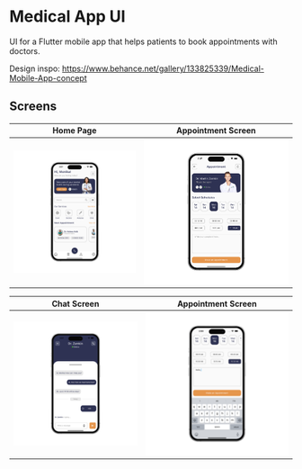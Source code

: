 # Medical App UI
UI for a Flutter mobile app that helps patients to book appointments with doctors.

Design inspo: https://www.behance.net/gallery/133825339/Medical-Mobile-App-concept

## Screens
|      Home Page      | Appointment Screen |
:-------------:|:-------------:|
|![](./readme_files/home_page.png) | ![](./readme_files/appointment_screen.png) |

|   Chat Screen       | Appointment Screen |
:-------------:|:-------------:
|![](./readme_files/chat_screen.png) | ![](./readme_files/appointment_screen2.png) |
